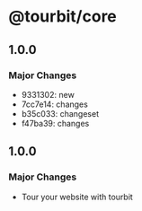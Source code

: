 # @tourbit/core

## 1.0.0

### Major Changes

- 9331302: new
- 7cc7e14: changes
- b35c033: changeset
- f47ba39: changes

## 1.0.0

### Major Changes

- Tour your website with tourbit
